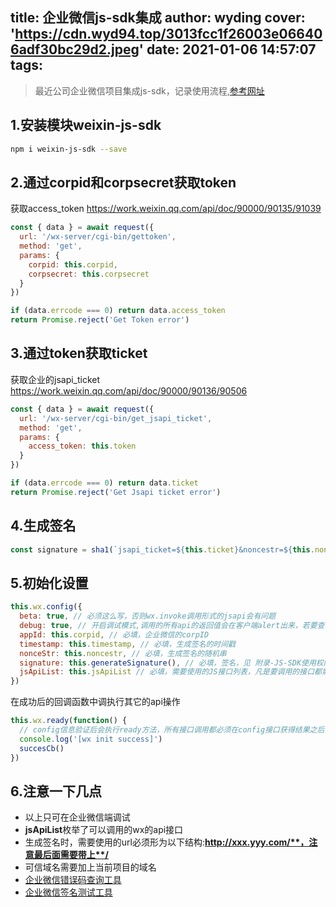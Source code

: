 title: 企业微信js-sdk集成
author: wyding
cover: 'https://cdn.wyd94.top/3013fcc1f26003e066406adf30bc29d2.jpeg'
date: 2021-01-06 14:57:07
tags:
---
> 最近公司企业微信项目集成js-sdk，记录使用流程,[参考网址](https://work.weixin.qq.com/api/doc/90001/90144/90547)

<!-- more -->
## 1.安装模块weixin-js-sdk
```bash
npm i weixin-js-sdk --save
```

## 2.通过corpid和corpsecret获取token
获取access_token  https://work.weixin.qq.com/api/doc/90000/90135/91039
```js
const { data } = await request({
  url: '/wx-server/cgi-bin/gettoken',
  method: 'get',
  params: {
    corpid: this.corpid,
    corpsecret: this.corpsecret
  }
})

if (data.errcode === 0) return data.access_token
return Promise.reject('Get Token error')
```

## 3.通过token获取ticket
获取企业的jsapi_ticket  https://work.weixin.qq.com/api/doc/90000/90136/90506
```js
const { data } = await request({
  url: '/wx-server/cgi-bin/get_jsapi_ticket',
  method: 'get',
  params: {
    access_token: this.token
  }
})

if (data.errcode === 0) return data.ticket
return Promise.reject('Get Jsapi ticket error')
```

## 4.生成签名
```js
const signature = sha1(`jsapi_ticket=${this.ticket}&noncestr=${this.noncestr}&timestamp=${this.timestamp}&url=${window.location.href.split('#')[0]}`)
```

## 5.初始化设置
```js
this.wx.config({
  beta: true, // 必须这么写，否则wx.invoke调用形式的jsapi会有问题
  debug: true, // 开启调试模式,调用的所有api的返回值会在客户端alert出来，若要查看传入的参数，可以在pc端打开，参数信息会通过log打出，仅在pc端时才会打印。
  appId: this.corpid, // 必填，企业微信的corpID
  timestamp: this.timestamp, // 必填，生成签名的时间戳
  nonceStr: this.noncestr, // 必填，生成签名的随机串
  signature: this.generateSignature(), // 必填，签名，见 附录-JS-SDK使用权限签名算法
  jsApiList: this.jsApiList // 必填，需要使用的JS接口列表，凡是要调用的接口都需要传进来
})
```

在成功后的回调函数中调执行其它的api操作
```js
this.wx.ready(function() {
  // config信息验证后会执行ready方法，所有接口调用都必须在config接口获得结果之后，config是一个客户端的异步操作，所以如果需要在页面加载时就调用相关接口，则须把相关接口放在ready函数中调用来确保正确执行。对于用户触发时才调用的接口，则可以直接调用，不需要放在ready函数中。
  console.log('[wx init success]')
  succesCb()
})
```

## 6.注意一下几点
* 以上只可在企业微信端调试
* **jsApiList**枚举了可以调用的wx的api接口
* 生成签名时，需要使用的url必须形为以下结构:**http://xxx.yyy.com/**，注意最后面需要带上**/**
* 可信域名需要加上当前项目的域名
* [企业微信错误码查询工具](https://open.work.weixin.qq.com/devtool/query?e=40093)
* [企业微信签名测试工具](https://work.weixin.qq.com/api/jsapisign)